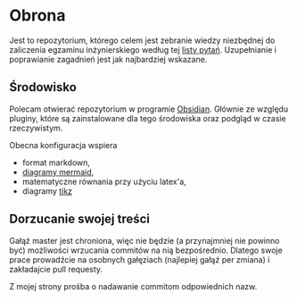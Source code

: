 # Obrona
Jest to repozytorium, którego celem jest zebranie wiedzy niezbędnej do zaliczenia egzaminu inżynierskiego według tej [listy pytań](https://pja.edu.pl/wp-content/uploads/2023/03/Zestaw-zagadnien-na-egzamin-dyplomowy-WI.pdf). Uzupełnianie i poprawianie zagadnień jest jak najbardziej wskazane.

## Środowisko
Polecam otwierać repozytorium w programie [Obsidian](https://obsidian.md/). Głównie ze względu pluginy, które są zainstalowane dla tego środowiska oraz podgląd w czasie rzeczywistym.

Obecna konfiguracja wspiera
- format markdown,
- [diagramy mermaid](https://mermaid.js.org/),
- matematyczne równania przy użyciu latex'a,
- diagramy [tikz](https://tikz.net/)
## Dorzucanie swojej treści
Gałąź master jest chroniona, więc nie będzie (a przynajmniej nie powinno być) możliwości wrzucania commitów na nią bezpośrednio. Dlatego swoje prace prowadźcie na osobnych gałęziach (najlepiej gałąź per zmiana) i zakładajcie pull requesty. 

Z mojej strony prośba o nadawanie commitom odpowiednich nazw.